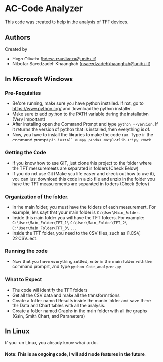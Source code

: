 # AC-Code Analyzer

This code was created to help in the analysis of TFT devices. 

## Authors

Created by 
- Hugo Oliveira (hdesouzaoliveira@unibz.it)
- Niloofar Saeedzadeh Khaanghah (nsaeedzadehkhaanghah@unibz.it)

## In Microsoft Windows

### Pre-Requisites

- Before running, make sure you have python installed. If not, go to https://www.python.org/ and download the python installer. 
- Make sure to add python to the PATH variable during the installation (Very Important)
- After installing open the Command Prompt and type `python --version`. If it returns the version of python that is installed, then everything is of.
- Now, you have to install the libraries to make the code run. Type in the command prompt `pip install numpy pandas matplotlib scipy cmath`

### Getting the Code

- If you know how to use GIT, just clone this project to the folder where the TFT measurements are separated in folders (Check Below)
- If you do not use Git (Make you life easier and check out how to use it), you can just download this code in a zip file and unzip in the folder you have the TFT measurements are separated in folders (Check Below)

### Organization of the folder. 

- In the main folder, you must have the folders of each measurement. For example, lets sayt that your main folder is `C:\User\Main_Folder`. 
- Inside this main folder you will have the TFT folders. For example:
 `C:\User\Main_Folder\TFT_1\`
 `C:\User\Main_Folder\TFT_2\`
 `C:\User\Main_Folder\TFT_3\`
`...` 
- Inside the TFT folder, you need to the CSV files, such as 11.CSV, 22.CSV..ect.

### Running the code 
 -  Now that you have everything settled, ente in the main folder with the command promprt, and type `python Code_analyzer.py`

### What to Expect
- The code will identify the TFT folders
- Get all the CSV data and make all the transformations
- Create a folder named Results inside the manin folder and save there the Data and Chart tables with all the analysis.
- Create a folder named Graphs in the main folder with all the graphs (Gain, Smith Chart, and Parameters)

## In Linux

If you run Linux, you already know what to do.

#### Note: This is an ongoing code, I will add mode features in the future.
